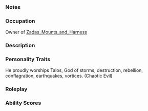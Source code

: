 ### Notes


### Occupation
Owner of [Zadas_Mounts_and_Harness](/03_The_Universe/Realmspace/The_Rock_of_Bral/1_The_Low_City/Zadas_Mounts_and_Harness.md)

### Description


### Personality Traits
He proudly worships Talos, God of storms, destruction, rebellion, conflagration, earthquakes, vortices. (Chaotic Evil)

### Roleplay


### Ability Scores

